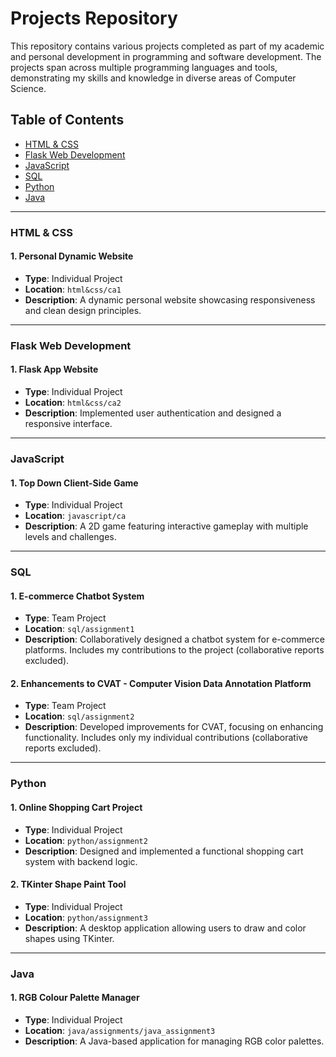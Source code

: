 # Projects Repository

This repository contains various projects completed as part of my academic and personal development in programming and software development. The projects span across multiple programming languages and tools, demonstrating my skills and knowledge in diverse areas of Computer Science.

## Table of Contents

- [HTML & CSS](#html--css)
- [Flask Web Development](#flask-web-development)
- [JavaScript](#javascript)
- [SQL](#sql)
- [Python](#python)
- [Java](#java)

---

### HTML & CSS

#### 1. **Personal Dynamic Website**
- **Type**: Individual Project
- **Location**: `html&css/ca1`
- **Description**: A dynamic personal website showcasing responsiveness and clean design principles.

---

### Flask Web Development

#### 1. **Flask App Website**
- **Type**: Individual Project
- **Location**: `html&css/ca2`
- **Description**: Implemented user authentication and designed a responsive interface.

---

### JavaScript

#### 1. **Top Down Client-Side Game**
- **Type**: Individual Project
- **Location**: `javascript/ca`
- **Description**: A 2D game featuring interactive gameplay with multiple levels and challenges.

---

### SQL

#### 1. **E-commerce Chatbot System**
- **Type**: Team Project
- **Location**: `sql/assignment1`
- **Description**: Collaboratively designed a chatbot system for e-commerce platforms. Includes my contributions to the project (collaborative reports excluded).

#### 2. **Enhancements to CVAT - Computer Vision Data Annotation Platform**
- **Type**: Team Project
- **Location**: `sql/assignment2`
- **Description**: Developed improvements for CVAT, focusing on enhancing functionality. Includes only my individual contributions (collaborative reports excluded).

---

### Python

#### 1. **Online Shopping Cart Project**
- **Type**: Individual Project
- **Location**: `python/assignment2`
- **Description**: Designed and implemented a functional shopping cart system with backend logic.

#### 2. **TKinter Shape Paint Tool**
- **Type**: Individual Project
- **Location**: `python/assignment3`
- **Description**: A desktop application allowing users to draw and color shapes using TKinter.

---

### Java

#### 1. **RGB Colour Palette Manager**
- **Type**: Individual Project
- **Location**: `java/assignments/java_assignment3`
- **Description**: A Java-based application for managing RGB color palettes.
